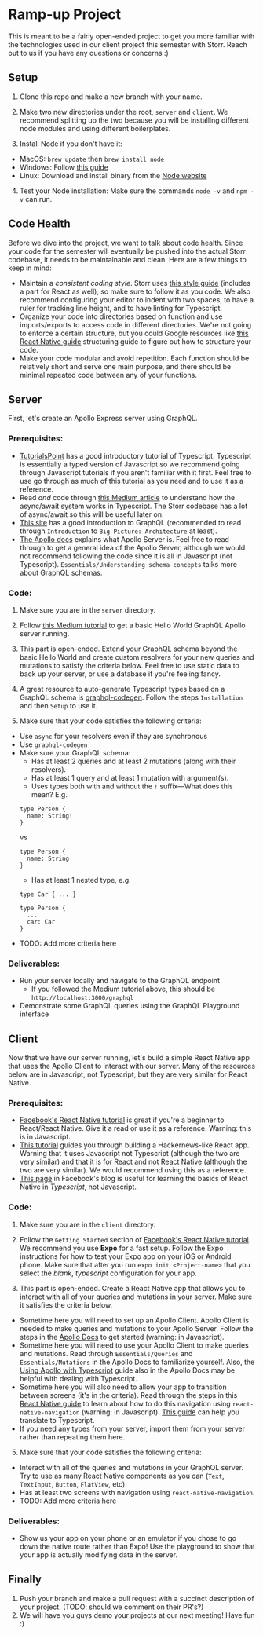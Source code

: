 # Ramp-up Project
This is meant to be a fairly open-ended project to get you more familiar with the technologies used in our client project this semester with Storr. Reach out to us if you have any questions or concerns :)

## Setup
1. Clone this repo and make a new branch with your name.

2. Make two new directories under the root, `server` and `client`. We recommend splitting up the two because you will be installing different node modules and using different boilerplates.

3. Install Node if you don't have it:
  - MacOS: `brew update` then `brew install node`
  - Windows: Follow [this guide](https://blog.teamtreehouse.com/install-node-js-npm-windows)
  - Linux: Download and install binary from the [Node website](https://nodejs.org/en/download/)
  
4. Test your Node installation: Make sure the commands `node -v` and `npm -v` can run.

## Code Health
Before we dive into the project, we want to talk about code health. Since your code for the semester will eventually be pushed into the actual Storr codebase, it needs to be maintainable and clean. Here are a few things to keep in mind:
- Maintain a *consistent coding style*. Storr uses [this style guide](https://github.com/airbnb/javascript) (includes a part for React as well), so make sure to follow it as you code. We also recommend configuring your editor to indent with two spaces, to have a ruler for tracking line height, and to have linting for Typescript. 
- Organize your code into directories based on function and use imports/exports to access code in different directories. We're not going to enforce a certain structure, but you could Google resources like [this React Native guide](https://medium.com/the-andela-way/how-to-structure-a-react-native-app-for-scale-a29194cd33fc) structuring guide to figure out how to structure your code.
- Make your code modular and avoid repetition. Each function should be relatively short and serve one main purpose, and there should be minimal repeated code between any of your functions. 

## Server
First, let's create an Apollo Express server using GraphQL.

### Prerequisites:
- [TutorialsPoint](https://www.tutorialspoint.com/typescript/index.htm) has a good introductory tutorial of Typescript. Typescript is essentially a typed version of Javascript so we recommend going through Javascript tutorials if you aren't familiar with it first. Feel free to use go through as much of this tutorial as you need and to use it as a reference.
- Read *and* code through [this Medium article](https://blog.bitsrc.io/keep-your-promises-in-typescript-using-async-await-7bdc57041308) to understand how the async/await system works in Typescript. The Storr codebase has a lot of async/await so this will be useful later on.
- [This site](https://www.howtographql.com/basics/0-introduction/) has a good introduction to GraphQL (recommended to read through `Introduction` to `Big Picture: Architecture` at least).
- [The Apollo docs](https://www.apollographql.com/docs/apollo-server/) explains what Apollo Server is. Feel free to read through to get a general idea of the Apollo Server, although we would not recommend following the code since it is all in Javascript (not Typescript). `Essentials/Understanding schema concepts` talks more about GraphQL schemas.

### Code:
1. Make sure you are in the `server` directory.

2. Follow [this Medium tutorial](https://medium.com/@th.guibert/basic-apollo-express-graphql-api-with-typescript-2ee021dea2c) to get a basic Hello World GraphQL Apollo server running.

3. This part is open-ended. Extend your GraphQL schema beyond the basic Hello World and create custom resolvers for your new queries and mutations to satisfy the criteria below. Feel free to use static data to back up your server, or use a database if you're feeling fancy.

4. A great resource to auto-generate Typescript types based on a GraphQL schema is [graphql-codegen](https://graphql-code-generator.com/docs/getting-started/). Follow the steps `Installation` and then `Setup` to use it.

5. Make sure that your code satisfies the following criteria:
  - Use `async` for your resolvers even if they are synchronous
  - Use `graphql-codegen`
  - Make sure your GraphQL schema:
    - Has at least 2 queries and at least 2 mutations (along with their resolvers).
    - Has at least 1 query and at least 1 mutation with argument(s).
    - Uses types both with and without the `!` suffix&mdash;What does this mean? E.g.
    ```
    type Person {
      name: String!
    }
    ```
    vs
    ```
    type Person {
      name: String
    }
    ```
    - Has at least 1 nested type, e.g.
    ```
    type Car { ... }
    
    type Person {
      ...
      car: Car
    }
    ```
  - TODO: Add more criteria here
  
### Deliverables:
- Run your server locally and navigate to the GraphQL endpoint
  - If you followed the Medium tutorial above, this should be `http://localhost:3000/graphql`
- Demonstrate some GraphQL queries using the GraphQL Playground interface

## Client
Now that we have our server running, let's build a simple React Native app that uses the Apollo Client to interact with our server. Many of the resources below are in Javascript, not Typescript, but they are very similar for React Native.

### Prerequisites:
- [Facebook's React Native tutorial](https://facebook.github.io/react-native/docs/getting-started) is great if you're a beginner to React/React Native. Give it a read or use it as a reference. Warning: this is in Javascript.
- [This tutorial](https://www.howtographql.com/react-apollo/0-introduction/) guides you through building a Hackernews-like React app. Warning that it uses Javascript not Typescript (although the two are very similar) and that it is for React and not React Native (although the two are very similar). We would recommend using this as a reference.
- [This page](https://facebook.github.io/react-native/blog/2018/05/07/using-typescript-with-react-native) in Facebook's blog is useful for learning the basics of React Native in *Typescript*, not Javascript.

### Code:
1. Make sure you are in the `client` directory.

2. Follow the `Getting Started` section of [Facebook's React Native tutorial](https://facebook.github.io/react-native/docs/getting-started). We recommend you use **Expo** for a fast setup. Follow the Expo instructions for how to test your Expo app on your iOS or Android phone. Make sure that after you run `expo init <Project-name>` that you select the *blank*, *typescript* configuration for your app.

3. This part is open-ended. Create a React Native app that allows you to interact with all of your queries and mutations in your server. Make sure it satisfies the criteria below.
  - Sometime here you will need to set up an Apollo Client. Apollo Client is needed to make queries and mutations to your Apollo Server. Follow the steps in the [Apollo Docs](https://www.apollographql.com/docs/react/essentials/get-started/) to get started (warning: in Javascript).
  - Sometime here you will need to use your Apollo Client to make queries and mutations. Read through `Essentials/Queries` and `Essentials/Mutations` in the Apollo Docs to familiarize yourself. Also, the [Using Apollo with Typescript](https://www.apollographql.com/docs/react/recipes/static-typing/) guide also in the Apollo Docs may be helpful with dealing with Typescript.
  - Sometime here you will also need to allow your app to transition between screens (it's in the criteria). Read through the steps in this [React Native guide](https://reactnavigation.org/docs/en/getting-started.html) to learn about how to do this navigation using `react-native-navigation` (warning: in Javascript). [This guide](https://dev.to/andreasbergqvist/react-navigation-with-typescript-29ka) can help you translate to Typescript.
  - If you need any types from your server, import them from your server rather than repeating them here.

5. Make sure that your code satisfies the following criteria:
- Interact with all of the queries and mutations in your GraphQL server. Try to use as many React Native components as you can (`Text`, `TextInput`, `Button`, `FlatView`, etc).
- Has at least two screens with navigation using `react-native-navigation`.
- TODO: Add more criteria here

### Deliverables:
- Show us your app on your phone or an emulator if you chose to go down the native route rather than Expo! Use the playground to show that your app is actually modifying data in the server.

## Finally
1. Push your branch and make a pull request with a succinct description of your project. (TODO: should we comment on their PR's?)
2. We will have you guys demo your projects at our next meeting! Have fun :)
